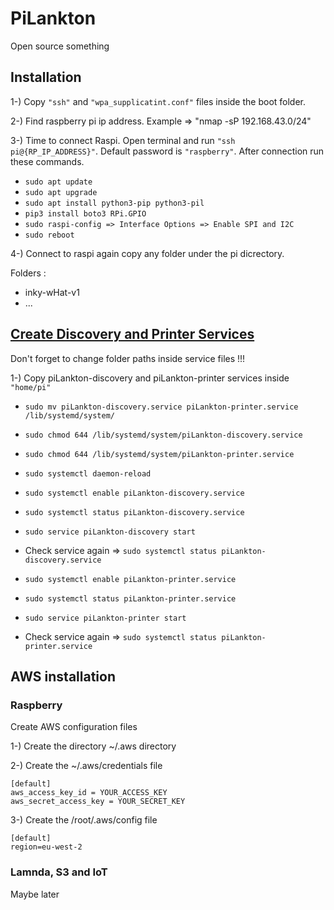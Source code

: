 # PiLankton

Open source something

## Installation

1-) Copy `"ssh"` and `"wpa_supplicatint.conf"` files inside the boot folder.

2-) Find raspberry pi ip address. Example => "nmap -sP 192.168.43.0/24"

3-) Time to connect Raspi. Open terminal and run `"ssh pi@{RP_IP_ADDRESS}"`. Default password is `"raspberry"`. After connection run these commands.
* `sudo apt update`
* `sudo apt upgrade`
* `sudo apt install python3-pip python3-pil`
* `pip3 install boto3 RPi.GPIO`
* `sudo raspi-config => Interface Options => Enable SPI and I2C`
* `sudo reboot`

4-) Connect to raspi again copy any folder under the pi dicrectory.

Folders :
* inky-wHat-v1
* ...

## [Create Discovery and Printer Services](https://thepihut.com/blogs/raspberry-pi-tutorials/auto-starting-programs-on-the-raspberry-pi)

Don't forget to change folder paths inside service files !!!

1-) Copy piLankton-discovery and piLankton-printer services inside `"home/pi"`
* `sudo mv piLankton-discovery.service piLankton-printer.service /lib/systemd/system/`
* `sudo chmod 644 /lib/systemd/system/piLankton-discovery.service`
* `sudo chmod 644 /lib/systemd/system/piLankton-printer.service`
* `sudo systemctl daemon-reload`

* `sudo systemctl enable piLankton-discovery.service`
* `sudo systemctl status piLankton-discovery.service`
* `sudo service piLankton-discovery start`
* Check service again => `sudo systemctl status piLankton-discovery.service`

* `sudo systemctl enable piLankton-printer.service`
* `sudo systemctl status piLankton-printer.service`
* `sudo service piLankton-printer start`
* Check service again => `sudo systemctl status piLankton-printer.service`


## AWS installation

### Raspberry

Create AWS configuration files

1-) Create the directory ~/.aws directory

2-) Create the ~/.aws/credentials file
```
[default]
aws_access_key_id = YOUR_ACCESS_KEY
aws_secret_access_key = YOUR_SECRET_KEY
```

3-) Create the /root/.aws/config file
```
[default]
region=eu-west-2
```

### Lamnda, S3 and IoT

Maybe later